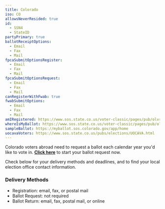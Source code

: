```yaml
---
title: Colorado
iso: CO
allowsNeverResided: true
id:
  - SSN4
  - StateID
partyPrimary: true
ballotReceiptOptions:
  - Email
  - Fax
  - Mail
fpcaSubmitOptionsRegister:
  - Email
  - Fax
  - Mail
fpcaSubmitOptionsRequest:
  - Email
  - Fax
  - Mail
canRegisterWithFwab: true
fwabSubmitOptions:
  - Email
  - Fax
  - Mail
amIRegistered: https://www.sos.state.co.us/voter-classic/pages/pub/olvr/findVoterReg.xhtml
whereIsMyBallot: https://www.sos.state.co.us/voter-classic/pages/pub/olvr/findVoterReg.xhtml
sampleBallot: https://myballot.sos.colorado.gov/app/home
uocavaVoters: https://www.sos.state.co.us/pubs/elections/UOCAVA.html
---
```

Colorado voters abroad need to request a ballot each calendar year you'd like to vote in. **[Click here](https://www.votefromabroad.org)** to start your ballot request now.

Check below for your delivery methods and deadlines, and to find your local election office contact information.

### Delivery Methods

* Registration: email, fax, or postal mail
* Ballot Request: not required
* Ballot Return: email, fax, postal mail, or online